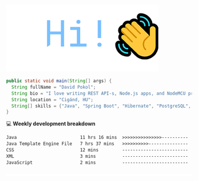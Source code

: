 ![Hi!](assets/images/hi.png)

```java
public static void main(String[] args) {
  String fullName = "David Pokol";
  String bio = "I love writing REST API-s, Node.js apps, and NodeMCU programs";
  String location = "Cigánd, HU";
  String[] skills = {"Java", "Spring Boot", "Hibernate", "PostgreSQL", "Git"};
}
```

💻 **Weekly development breakdown**
<!--START_SECTION:waka-->

```txt
Java                        11 hrs 16 mins  >>>>>>>>>>>>>>>----------   58.64 %
Java Template Engine File   7 hrs 37 mins   >>>>>>>>>>---------------   39.61 %
CSS                         12 mins         -------------------------   01.05 %
XML                         3 mins          -------------------------   00.27 %
JavaScript                  2 mins          -------------------------   00.24 %
```

<!--END_SECTION:waka-->

![footer](assets/images/footer.png)
